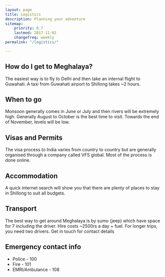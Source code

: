 ```yaml
---
layout: page
title: Logistics
description: Planning your adventure
sitemap:
    priority: 0.7
    lastmod: 2017-11-02
    changefreq: weekly
permalink: "/logistics/"

---
```

## How do I get to Meghalaya?
The easiest way is to fly to Delhi and then take an internal flight to Guwahati. A taxi from Guwahati airport to Shillong takes ~2 hours.

## When to go
Monsoon generally comes in June or July and then rivers will be extremely high. Generally August to October is the best time to visit. Towards the end of November, levels will be low.

## Visas and Permits
The visa process to India varies from country to country but are generally organised through a company called VFS global.
Most of the process is done online.

## Accommodation​
A quick internet search will show you that there are plenty of places to stay in Shillong to suit all budgets.

## Transport
The best way to get around Meghalaya is by sumo (jeep) which have space for 7 including the driver. Hire costs ~2500rs a day + fuel. For longer trips, you need two drivers.​
Get in touch for contact details

## Emergency contact info
* Police - 100
* Fire - 101
* EMRI/Ambulance - 108